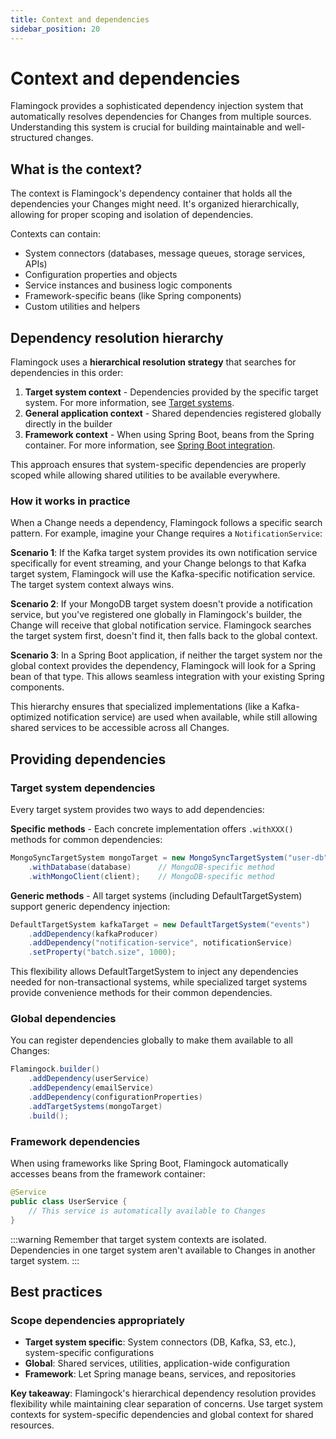 ```yaml
---
title: Context and dependencies
sidebar_position: 20
---
```


# Context and dependencies

Flamingock provides a sophisticated dependency injection system that automatically resolves dependencies for Changes from multiple sources. Understanding this system is crucial for building maintainable and well-structured changes.

## What is the context?

The context is Flamingock's dependency container that holds all the dependencies your Changes might need. It's organized hierarchically, allowing for proper scoping and isolation of dependencies.

Contexts can contain:
- System connectors (databases, message queues, storage services, APIs)
- Configuration properties and objects
- Service instances and business logic components
- Framework-specific beans (like Spring components)
- Custom utilities and helpers

## Dependency resolution hierarchy

Flamingock uses a **hierarchical resolution strategy** that searches for dependencies in this order:

1. **Target system context** - Dependencies provided by the specific target system. For more information, see [Target systems](../target-systems/introduction.md).
2. **General application context** - Shared dependencies registered globally directly in the builder  
3. **Framework context** - When using Spring Boot, beans from the Spring container. For more information, see [Spring Boot integration](../frameworks/springboot-integration/introduction.md).

This approach ensures that system-specific dependencies are properly scoped while allowing shared utilities to be available everywhere.

### How it works in practice

When a Change needs a dependency, Flamingock follows a specific search pattern. For example, imagine your Change requires a `NotificationService`:

**Scenario 1**: If the Kafka target system provides its own notification service specifically for event streaming, and your Change belongs to that Kafka target system, Flamingock will use the Kafka-specific notification service. The target system context always wins.

**Scenario 2**: If your MongoDB target system doesn't provide a notification service, but you've registered one globally in Flamingock's builder, the Change will receive that global notification service. Flamingock searches the target system first, doesn't find it, then falls back to the global context.

**Scenario 3**: In a Spring Boot application, if neither the target system nor the global context provides the dependency, Flamingock will look for a Spring bean of that type. This allows seamless integration with your existing Spring components.

This hierarchy ensures that specialized implementations (like a Kafka-optimized notification service) are used when available, while still allowing shared services to be accessible across all Changes.

## Providing dependencies

### Target system dependencies

Every target system provides two ways to add dependencies:

**Specific methods** - Each concrete implementation offers `.withXXX()` methods for common dependencies:
```java
MongoSyncTargetSystem mongoTarget = new MongoSyncTargetSystem("user-db")
    .withDatabase(database)      // MongoDB-specific method
    .withMongoClient(client);    // MongoDB-specific method
```

**Generic methods** - All target systems (including DefaultTargetSystem) support generic dependency injection:
```java
DefaultTargetSystem kafkaTarget = new DefaultTargetSystem("events")
    .addDependency(kafkaProducer)
    .addDependency("notification-service", notificationService)
    .setProperty("batch.size", 1000);
```

This flexibility allows DefaultTargetSystem to inject any dependencies needed for non-transactional systems, while specialized target systems provide convenience methods for their common dependencies.

### Global dependencies

You can register dependencies globally to make them available to all Changes:

```java
Flamingock.builder()
    .addDependency(userService)
    .addDependency(emailService)
    .addDependency(configurationProperties)
    .addTargetSystems(mongoTarget)
    .build();
```

### Framework dependencies

When using frameworks like Spring Boot, Flamingock automatically accesses beans from the framework container:

```java
@Service
public class UserService {
    // This service is automatically available to Changes
}
```

:::warning
Remember that target system contexts are isolated. Dependencies in one target system aren't available to Changes in another target system.
:::

## Best practices

### Scope dependencies appropriately
- **Target system specific**: System connectors (DB, Kafka, S3, etc.), system-specific configurations
- **Global**: Shared services, utilities, application-wide configuration
- **Framework**: Let Spring manage beans, services, and repositories


**Key takeaway**: Flamingock's hierarchical dependency resolution provides flexibility while maintaining clear separation of concerns. Use target system contexts for system-specific dependencies and global context for shared resources.